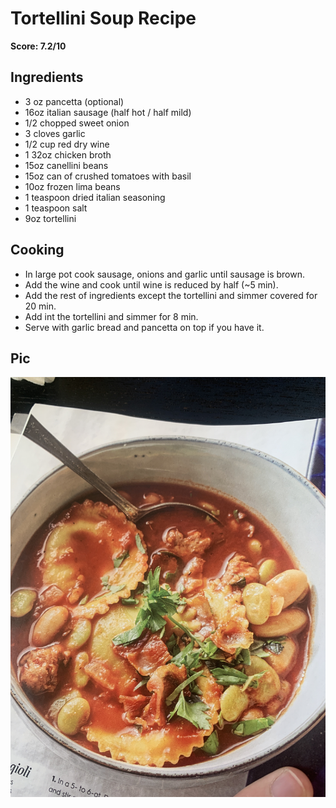 # Tortellini Soup Recipe

**Score: 7.2/10**

## Ingredients
- 3 oz pancetta (optional)
- 16oz italian sausage (half hot / half mild)
- 1/2 chopped sweet onion
- 3 cloves garlic
- 1/2 cup red dry wine
- 1 32oz chicken broth
- 15oz canellini beans
- 15oz can of crushed tomatoes with basil
- 10oz frozen lima beans
- 1 teaspoon dried italian seasoning
- 1 teaspoon salt
- 9oz tortellini

## Cooking
- In large pot cook sausage, onions and garlic until sausage is brown.
- Add the wine and cook until wine is reduced by half (~5 min).
- Add the rest of ingredients except the tortellini and simmer covered for 20 min.
- Add int the tortellini and simmer for 8 min.
- Serve with garlic bread and pancetta on top if you have it.

## Pic
![alt text](https://github.com/tyleratracey/recipes/blob/main/tortellini_soup/tortellini_soup.jpg?raw=true)

